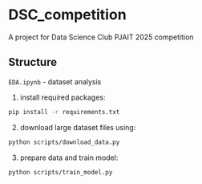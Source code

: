 # DSC_competition
A project for Data Science Club PJAIT 2025 competition

## Structure
```EDA.ipynb``` - dataset analysis


1. install required packages:
```bash
pip install -r requirements.txt
```

2. download large dataset files using:

```bash
python scripts/download_data.py
```

3. prepare data and train model:

```bash
python scripts/train_model.py
```
